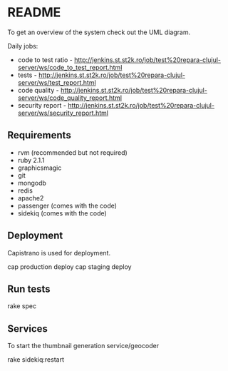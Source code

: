 README
======

To get an overview of the system check out the UML diagram.

Daily jobs:

* code to test ratio - http://jenkins.st.st2k.ro/job/test%20repara-clujul-server/ws/code_to_test_report.html
* tests - http://jenkins.st.st2k.ro/job/test%20repara-clujul-server/ws/test_report.html
* code quality - http://jenkins.st.st2k.ro/job/test%20repara-clujul-server/ws/code_quality_report.html
* security report - http://jenkins.st.st2k.ro/job/test%20repara-clujul-server/ws/security_report.html

Requirements
------------

* rvm (recommended but not required)
* ruby 2.1.1
* graphicsmagic
* git
* mongodb
* redis
* apache2
* passenger (comes with the code)
* sidekiq (comes with the code)

Deployment
----------

Capistrano is used for deployment.

cap production deploy
cap staging deploy

Run tests
---------

rake spec

Services
--------

To start the thumbnail generation service/geocoder

rake sidekiq:restart
